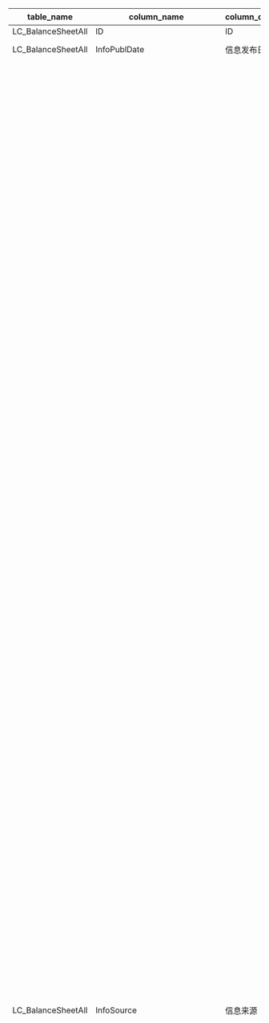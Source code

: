 | table_name | column_name | column_description | 注释| Annotation| 数据示例|
|---|---|---|---|---|---|
| LC_BalanceSheetAll | ID| ID | | | 608067669717|
| LC_BalanceSheetAll | InfoPublDate| 信息发布日期 | | | 2019-04-09 12:00:00.000 |
| LC_BalanceSheetAll | InfoSource| 信息来源 | 信息来源编码(InfoSourceCode)与(CT_SystemConst)表中的DM字段关联，令LB = 2181，得到信息来源编码的具体描述：110101-定期报告:年度报告，110102-定期报告:半年度报告，110103-定期报告:第一季报，110104-定期报告:第三季报，110105-定期报告:审计报告，110106-定期报告:第二季报，110107-定期报告:第四季报，110108-定期报告:第五季报，110109-定期报告:第二季报（更正后），110110-定期报告:第四季报（更正后），110111-定期报告:第五季报（更正后），110201-定期报告:年度报告(关联方)，110202-定期报告:半年度报告(关联方)，110203-定期报告:第一季报(关联方)，110204-定期报告:第三季报(关联方)，110205-定期报告:审计报告(关联方)，120101-临时公告:审计报告(更正后)，120102-临时公告:年度报告(更正后)，120103-临时公告:半年度报告(更正后)，120104-临时公告:第一季报(更正后)，120105-临时公告:第三季报(更正后)，120106-临时公告:公开转让说明书(更正后)，120107-临时公告:业绩快报，120108-临时公告:业绩快报(更正后)，120109-临时公告:第二季报(更正后)，120110-临时公告:第四季报(更正后)，120201-临时公告:跟踪评级报告，120202-临时公告:同业存单发行计划，120203-临时公告:比较式财务报表，120204-临时公告:关联方，120205-临时公告:其他，120206-临时公告:前期差错更正，120207-临时公告:第一季度报告，120208-临时公告:第二季度报告，120209-临时公告:第三季度报告，120210-临时公告:第四季度报告，120211-临时公告：年度报告，120212-临时公告：半年度报告，120213-临时公告:受托管理人事务报告，120214-临时公告:资产评估报告，120215-临时公告:资产管理报告，120216-临时公告：经营数据公告，120217-临时公告：经营数据公告(更正后），120218-临时公告：主要经营业绩，130101-发行上市书:募集说明书，130102-发行上市书:招股说明书(申报稿)，130103-发行上市书:招股意向书，130104-发行上市书:上市公告书，130105-发行上市书:审阅报告，130106-发行上市书:招股说明书，130107-发行上市书:公开转让说明书，130108-发行上市书:发行公告，130109-发行上市书:审计报告，130110-发行上市书:关联方，130111-发行上市书:其他，130112-发行上市书:招股说明书(上会稿)，130113-发行上市书:招股说明书(注册稿)，140101-发行披露文件:第一季报，140102-发行披露文件:半年度报告，140103-发行披露文件:第三季报，140104-发行披露文件:审计报告，140105-发行披露文件:募集说明书，140106-发行披露文件:跟踪评级报告，140107-发行披露文件:年度报告，140108-发行披露文件:关联方，140109-发行披露文件:预案公告，140110-发行披露文件:转让服务公告书，140111-发行披露文件:备案登记表，140112-发行披露文件:初始信息披露，150101-发债定期报告:第一季报，150102-发债定期报告:半年度报告，150103-发债定期报告:第三季报，150104-发债定期报告:年度报告，150105-发债:其他报告。 | The InfoSourceCode is associated with the DM field in the (CT_SystemConst) table. With LB = 2181, the specific description of the InfoSourceCode is: 110101 - Regular Report: Annual Report, 110102 - Regular Report: Semi-annual Report, 110103 - Regular Report: First Quarter Report, 110104 - Regular Report: Third Quarter Report, 110105 - Regular Report: Audit Report, 110106 - Regular Report: Second Quarter Report, 110107 - Regular Report: Fourth Quarter Report, 110108 - Regular Report: Fifth Quarter Report, 110109 - Regular Report: Second Quarter Report (Corrected), 110110 - Regular Report: Fourth Quarter Report (Corrected), 110111 - Regular Report: Fifth Quarter Report (Corrected), 110201 - Regular Report: Annual Report (Related Party), 110202 - Regular Report: Semi-annual Report (Related Party), 110203 - Regular Report: First Quarter Report (Related Party), 110204 - Regular Report: Third Quarter Report (Related Party), 110205 - Regular Report: Audit Report (Related Party), 120101 - Interim Announcement: Audit Report (Corrected), 120102 - Interim Announcement: Annual Report (Corrected), 120103 - Interim Announcement: Semi-annual Report (Corrected), 120104 - Interim Announcement: First Quarter Report (Corrected), 120105 - Interim Announcement: Third Quarter Report (Corrected), 120106 - Interim Announcement: Prospectus (Corrected), 120107 - Interim Announcement: Earnings Preview, 120108 - Interim Announcement: Earnings Preview (Corrected), 120109 - Interim Announcement: Second Quarter Report (Corrected), 120110 - Interim Announcement: Fourth Quarter Report (Corrected), 120201 - Interim Announcement: Tracking Rating Report, 120202 - Interim Announcement: Plan for Issuance of Interbank CDs, 120203 - Interim Announcement: Comparative Financial Statements, 120204 - Interim Announcement: Related Party, 120205 - Interim Announcement: Other, 120206 - Interim Announcement: Prior Period Error Correction, 120207 - Interim Announcement: First Quarter Report, 120208 - Interim Announcement: Second Quarter Report, 120209 - Interim Announcement: Third Quarter Report, 120210 - Interim Announcement: Fourth Quarter Report, 120211 - Interim Announcement: Annual Report, 120212 - Interim Announcement: Semi-annual Report, 120213 - Interim Announcement: Trustee's Affairs Report, 120214 - Interim Announcement: Asset Valuation Report, 120215 - Interim Announcement: Asset Management Report, 120216 - Interim Announcement: Operating Data Announcement, 120217 - Interim Announcement: Operating Data Announcement (Corrected), 120218 - Interim Announcement: Main Operating Performance, 130101 - Prospectus: Offering Circular, 130102 - Prospectus: Prospectus (Draft), 130103 - Prospectus: Preliminary Prospectus, 130104 - Prospectus: Listing Announcement, 130105 - Prospectus: Review Report, 130106 - Prospectus: Prospectus, 130107 - Prospectus: Prospectus for Public Transfer, 130108 - Prospectus: Issuance Announcement, 130109 - Prospectus: Audit Report, 130110 - Prospectus: Related Party, 130111 - Prospectus: Other, 130112 - Prospectus: Prospectus (Meeting Draft), 130113 - Prospectus: Prospectus (Registered Draft), 140101 - Disclosure Document: First Quarter Report, 140102 - Disclosure Document: Semi-annual Report, 140103 - Disclosure Document: Third Quarter Report, 140104 - Disclosure Document: Audit Report, 140105 - Disclosure Document: Offering Circular, 140106 - Disclosure Document: Tracking Rating Report, 140107 - Disclosure Document: Annual Report, 140108 - Disclosure Document: Related Party, 140109 - Disclosure Document: Pre-announcement, 140110 - Disclosure Document: Transfer Service Announcement, 140111 - Disclosure Document: Registration Form, 140112 - Disclosure Document: Initial Disclosure, 150101 - Bond Regular Report: First Quarter Report, 150102 - Bond Regular Report: Semi-annual Report, 150103 - Bond Regular Report: Third Quarter Report, 150104 - Bond Regular Report: Annual Report, 150105 - Bond: Other Reports. | 第一季报|
| LC_BalanceSheetAll | BulletinType| 公告类别 | 公告类别(BulletinType)与(CT_SystemConst)表中的DM字段关联，令LB = 1311 and DM IN (10,20,30,70)，得到公告类别的具体描述：10-发行上市书，20-定期报告，30-业绩快报，70-临时公告。 | The BulletinType is associated with the DM field in the CT_SystemConst table, with LB = 1311 and DM IN (10,20,30,70), resulting in the specific description of the bulletin type: 10-Issue and Listing Prospectus, 20-Regular Report, 30-Earnings Flash, 70-Interim Bulletin. | 20|
| LC_BalanceSheetAll | CompanyCode | 公司代码 | 公司代码（CompanyCode）：与“证券主表（SecuMain）”中的“公司代码（CompanyCode）”关联，得到上市公司的交易代码、简称等。| Company Code (CompanyCode): Associated with the "Company Code (CompanyCode)" in "Securities Main Table (SecuMain)", to obtain the trading code, abbreviation, etc. of the listed company. | 425 |
| LC_BalanceSheetAll | EndDate | 日期 | | | 2019-03-31 12:00:00.000 |
| LC_BalanceSheetAll | IfAdjusted| 是否调整 | 是否调整(IfAdjusted)与(CT_SystemConst)表中的DM字段关联，令LB = 1188 AND DM IN (1,2,6,7,8)，得到是否调整的具体描述：1-是，2-否，6-一季末调整，7-二季末调整，8-三季末调整。 | Whether to adjust the association of the DM field in the (IfAdjusted) and (CT_SystemConst) tables, let LB = 1188 AND DM IN (1,2,6,7,8), to obtain the specific description of whether to adjust: 1-Yes, 2-No, 6-End of the first quarter adjustment, 7-End of the second quarter adjustment, 8-End of the third quarter adjustment. | 2 |
| LC_BalanceSheetAll | IfMerged| 是否合并 | 是否合并(IfMerged)与(CT_SystemConst)表中的DM字段关联，令LB = 1189 AND DM IN (1,2)，得到是否合并的具体描述：1-合并，2-母公司。 | Whether to merge the DM field associated with the (IfMerged) and (CT_SystemConst) tables, where LB = 1189 AND DM IN (1,2), to obtain the specific description of whether to merge: 1-merged, 2-parent company.| 1 |
| LC_BalanceSheetAll | AccountingStandards | 会计准则 | 会计准则(AccountingStandards)与(CT_SystemConst)表中的DM字段关联，令LB = 1455，得到会计准则的具体描述：1-新会计准则(2007)，9-旧会计准则。| Accounting Standards is associated with the DM field in the (CT_SystemConst) table, setting LB = 1455 yields the specific description of the accounting standards: 1 - New Accounting Standards (2007), 9 - Old Accounting Standards. | 1 |
| LC_BalanceSheetAll | EnterpriseType| 工业企业类型 | 报表格式类型(EnterpriseType)：关联系统常量表，LB=1414，DM IN (13-商业银行，31-证券公司，33-信托公司，35-保险公司，39-其他非银行金融机构，99-一般企业)。 本表报表格式类型(EnterpriseType)字段是参照公告原文财务报表披露形式判断得出，并不准确代表企业的实际性质，如需获取企业性质，可通过公司代码（CompanyCode）关联“机构基本资料（LC_InstiArchive）”的公司代码（CompanyCode）获取对应的企业性质(CompanyType)。| Report format type (EnterpriseType): associated with the system constant table, LB=1414, DM IN (13-Commercial Bank, 31-Securities Company, 33-Trust Company, 35-Insurance Company, 39-Other Non-Bank Financial Institutions, 99-General Enterprise). The EnterpriseType field in this table is determined by referring to the original text of the announcement on financial statement disclosure form and does not accurately represent the actual nature of the enterprise. If you need to obtain the nature of the enterprise, you can associate the CompanyCode with the CompanyCode in "Institution Basic Information (LC_InstiArchive)" to obtain the corresponding enterprise nature (CompanyType).| 99|
| LC_BalanceSheetAll | CashEquivalents | 货币资金/现金及存放中央银行款项(元)| | | 622642140.44|
| LC_BalanceSheetAll | ClientDeposit | 客户资金存款(元) | 货币资金:客户资金存款（ClientDeposit）：一般为金融类:证券公司披露科目 | Currency funds: Client deposit (ClientDeposit): Generally refers to the financial category: securities companies disclose items | null|
| LC_BalanceSheetAll | TradingAssets | 交易性金融资产(元) | | | null|
| LC_BalanceSheetAll | BillReceivable| 应收票据(元) | | | 3946379.93|
| LC_BalanceSheetAll | DividendReceivable| 应收股利(元) | | | null|
| LC_BalanceSheetAll | InterestReceivable| 应收利息(元) | | | null|
| LC_BalanceSheetAll | AccountReceivable | 应收账款(元) | | | 174956744.75|
| LC_BalanceSheetAll | OtherReceivable | 其他应收款(元) | | | null|
| LC_BalanceSheetAll | AdvancePayment| 预付款项(元) | | | 273895190.37|
| LC_BalanceSheetAll | Inventories | 存货(元) | | | 1023192823.69 |
| LC_BalanceSheetAll | BearerBiologicalAssets| 消耗性生物资产 | | | null|
| LC_BalanceSheetAll | DeferredExpense | 待摊费用(元) | | | null|
| LC_BalanceSheetAll | NonCurrentAssetIn1Year| 一年内到期的非流动资产 | | | null|
| LC_BalanceSheetAll | OtherCurrentAssets| 其他流动资产 | | | 284460525.28|
| LC_BalanceSheetAll | CAExceptionalItems| 流动资产特殊项目 | | | null|
| LC_BalanceSheetAll | CAAdjustmentItems | 流动资产调整项目 | | | null|
| LC_BalanceSheetAll | TotalCurrentAssets| 流动资产合计 | | | 2398144547.66 |
| LC_BalanceSheetAll | HoldForSaleAssets | 可供出售金融资产 | | | null|
| LC_BalanceSheetAll | HoldToMaturityInvestments | 持有至到期投资 | | | null|
| LC_BalanceSheetAll | InvestmentProperty| 投资性房地产 | | | null|
| LC_BalanceSheetAll | LongtermEquityInvest| 长期股权投资(元) | | | 193629048.24|
| LC_BalanceSheetAll | LongtermReceivableAccount | 长期应收款 | | | null|
| LC_BalanceSheetAll | FixedAssets | 固定资产(元) | | | null|
| LC_BalanceSheetAll | ConstructionMaterials | 工程物资(元) | | | null|
| LC_BalanceSheetAll | ConstruInProcess| 在建工程(元) | | | null|
| LC_BalanceSheetAll | FixedAssetsLiquidation| 固定资产清理(元) | | | null|
| LC_BalanceSheetAll | BiologicalAssets| 生产性生物资产 | | | null|
| LC_BalanceSheetAll | OilGasAssets| 油气资产(元) | | | null|
| LC_BalanceSheetAll | IntangibleAssets| 无形资产(元) | | | 1469939142.84 |
| LC_BalanceSheetAll | SeatCosts | 交易席位费(元) | | | null|
| LC_BalanceSheetAll | DevelopmentExpenditure| 开发支出 | | | null|
| LC_BalanceSheetAll | GoodWill| 商誉(元) | | | null|
| LC_BalanceSheetAll | LongDeferredExpense | 长期待摊费用(元) | | | null|
| LC_BalanceSheetAll | DeferredTaxAssets | 递延所得税资产 | | | 134215501.5 |
| LC_BalanceSheetAll | OtherNonCurrentAssets | 其他非流动资产 | | | 291748423.19|
| LC_BalanceSheetAll | NCAExceptionalItems | 非流动资产特殊项目 | | | null|
| LC_BalanceSheetAll | NCAAdjustmentItems| 非流动资产调整项目 | | | null|
| LC_BalanceSheetAll | TotalNonCurrentAssets | 非流动资产合计 | | | 25585675262.89|
| LC_BalanceSheetAll | LoanAndAccountReceivables | 投资-贷款及应收款项(应收款项类投资)| | | null|
| LC_BalanceSheetAll | SettlementProvi | 结算备付金(元) | 结算备付金（SettlementProvi）：一般为金融类企业披露科目 | Settlement Provision: Generally disclosed by financial companies as an account科目| null|
| LC_BalanceSheetAll | ClientProvi | 客户备付金(元) | 客户备付金（ClientProvi）：一般为金融类:证券公司披露科目| Client Provision (ClientProvi): Generally refers to financial categories: disclosed accounts by securities companies. | null|
| LC_BalanceSheetAll | DepositInInterbank| 存放同业(元) | 存放同业款项（DepositInInterbank）：一般为金融类:银行企业披露科目 | DepositInInterbank: Generally refers to financial categories: Bank enterprise disclosure subjects | null|
| LC_BalanceSheetAll | RMetal| 贵金属(元) | 贵金属（RMetal）：一般为金融类企业披露科目| Precious metals (RMetal): Generally disclosed by financial companies as an item | null|
| LC_BalanceSheetAll | LendCapital | 拆出资金(元) | 拆出资金（LendCapital）：一般为金融类企业披露科目 | "LendCapital: Generally disclosed by financial companies as an item"| null|
| LC_BalanceSheetAll | DerivativeAssets| 衍生金融资产 | | | null|
| LC_BalanceSheetAll | BoughtSellbackAssets| 买入返售金融资产 | | | null|
| LC_BalanceSheetAll | LoanAndAdvance| 发放贷款和垫款(元) | | | null|
| LC_BalanceSheetAll | InsuranceReceivables| 应收保费 | 应收保费（InsuranceReceivables）：一般为金融类:保险公司披露科目 | Receivable insurance premiums (Insurance Receivables): Generally refers to financial categories: insurance companies disclose items | null|
| LC_BalanceSheetAll | ReceivableSubrogationFee| 应收代位追偿款 | 应收代位追偿款（ReceivableSubrogationFee）：一般为金融类:保险公司披露科目 | Receivable Subrogation Fee: Generally refers to a financial category: disclosed items by insurance companies| null|
| LC_BalanceSheetAll | ReinsuranceReceivables| 应收分保账款 | 应收分保账款（ReinsuranceReceivables）：一般为金融类:保险公司披露科目 | Reinsurance Receivables: Generally financial in nature: disclosed by insurance companies| null|
| LC_BalanceSheetAll | ReceivableUnearnedR | 应收分保未到期责任准备金 | 应收分保未到期责任准备金（ReceivableUnearnedR）：一般为金融类:保险公司披露科目| Receivable Unearned Premium Reserve (ReceivableUnearnedR): Generally refers to financial categories: Insurance companies disclose the account | null|
| LC_BalanceSheetAll | ReceivableClaimsR | 应收分保未决赔款准备金 | 应收分保未决赔款准备金（ReceivableClaimsR）：一般为金融类:保险公司披露科目| Receivable Claims Reserves (ReceivableClaimsR): Generally refers to financial categories: Insurance companies disclose items| null|
| LC_BalanceSheetAll | ReceivableLifeR | 应收分保寿险责任准备金(元) | 应收分保寿险责任准备金（ReceivableLifeR）：一般为金融类:保险公司披露科目| Receivable Life Insurance Reserve Liability (ReceivableLifeR): Generally falls under the category of finance: disclosed items by insurance companies. | null|
| LC_BalanceSheetAll | ReceivableLTHealthR | 应收分保长期健康险责任准备金 | 应收分保长期健康险责任准备金（ReceivableLTHealthR）：一般为金融类:保险公司披露科目| Receivable LT Health Reserve (ReceivableLTHealthR): Generally refers to financial items: Insurance companies disclose the account subjects. | null|
| LC_BalanceSheetAll | InsurerImpawnLoan | 保户质押贷款 | 保户质押贷款（InsurerImpawnLoan）：一般为金融类:保险公司披露科目| Insurer Impawn Loan: Generally financial: The insurance company discloses the subject | null|
| LC_BalanceSheetAll | FixedDeposit| 定期存款(元) | | | null|
| LC_BalanceSheetAll | RefundableDeposit | 存出保证金 | | | null|
| LC_BalanceSheetAll | RefundableCapitalDeposit| 存出资本保证金 | 存出资本保证金（RefundableCapitalDeposit）：一般为金融类:保险公司披露科目 | Refundable Capital Deposit: Generally refers to a financial category: insurance company discloses the subject.| null|
| LC_BalanceSheetAll | IndependenceAccountAssets | 独立账户资产 | 独立账户资产（IndependenceAccountAssets）：一般为金融类:保险公司披露科目| Independent Account Assets: Generally refers to financial categories: Insurance companies disclose items| null|
| LC_BalanceSheetAll | OtherAssets | 其他资产(元) | 其他资产（OtherAssets）：一般为金融类企业披露科目 | Other Assets: Generally disclosed by financial companies as an account科目| null|
| LC_BalanceSheetAll | AExceptionalItems | 资产特殊项目 | | | null|
| LC_BalanceSheetAll | AAdjustmentItems| 资产调整项目 | | | null|
| LC_BalanceSheetAll | TotalAssets | 资产总计(元) | | | 27983819810.55|
| LC_BalanceSheetAll | ShortTermLoan | 短期借款(元) | | | 6767620000.0|
| LC_BalanceSheetAll | ImpawnedLoan| 质押借款(元) | | | null|
| LC_BalanceSheetAll | TradingLiability| 交易性金融负债 | | | null|
| LC_BalanceSheetAll | NotesPayable| 应付票据(元) | | | null|
| LC_BalanceSheetAll | AccountsPayable | 应付账款(元) | | | null|
| LC_BalanceSheetAll | STBondsPayable| 应付短期债券(元) | 应付短期债券（STBondsPayable）：一般为金融类企业披露科目| Short-term Bonds Payable (STBondsPayable): Generally disclosed by financial companies as an accounting item.| null|
| LC_BalanceSheetAll | AdvanceReceipts | 预收款项(元) | | | 423449471.48|
| LC_BalanceSheetAll | SalariesPayable | 应付职工薪酬(元) | | | 61080210.5|
| LC_BalanceSheetAll | DividendPayable | 应付股利(元) | | | null|
| LC_BalanceSheetAll | TaxsPayable | 应交税费(元) | | | 447675299.85|
| LC_BalanceSheetAll | InterestPayable | 应付利息(元) | | | 151584320.53|
| LC_BalanceSheetAll | OtherPayable| 其他应付款(元) | | | null|
| LC_BalanceSheetAll | AccruedExpense| 预提费用(元) | | | null|
| LC_BalanceSheetAll | DeferredProceeds| 递延收益 | | | null|
| LC_BalanceSheetAll | NonCurrentLiabilityIn1Year| 一年内到期的非流动负债 | | | 658900000.0 |
| LC_BalanceSheetAll | OtherCurrentLiability | 其他流动负债(元) | | | 3022563186.15 |
| LC_BalanceSheetAll | CLExceptionalItems| 流动负债特殊项目 | | | null|
| LC_BalanceSheetAll | CLAdjustmentItems | 流动负债调整项目 | | | null|
| LC_BalanceSheetAll | TotalCurrentLiability | 流动负债合计(元) | | | 13681123241.77|
| LC_BalanceSheetAll | LongtermLoan| 长期借款(元) | | | 395000000.0 |
| LC_BalanceSheetAll | BondsPayable| 应付债券(元) | | | 1897613150.68 |
| LC_BalanceSheetAll | LongtermAccountPayable| 长期应付款(元) | | | null|
| LC_BalanceSheetAll | SpecificAccountPayable| 专项应付款(元) | | | null|
| LC_BalanceSheetAll | EstimateLiability | 预计负债(元) | | | null|
| LC_BalanceSheetAll | DeferredTaxLiability| 递延所得税负债 | | | 96511516.63 |
| LC_BalanceSheetAll | OtherNonCurrentLiability| 其他非流动负债 | | | null|
| LC_BalanceSheetAll | NCLExceptionalItems | 非流动负债特殊项目 | | | null|
| LC_BalanceSheetAll | NCLAdjustmentItems| 非流动负债调整项目 | | | null|
| LC_BalanceSheetAll | TotalNonCurrentLiability| 非流动负债合计 | | | 3070886648.61 |
| LC_BalanceSheetAll | BorrowingFromCentralBank| 向中央银行借款 | 向中央银行借款（BorrowingFromCentralBank）：一般为金融类:银行企业披露科目 | Borrowing from the Central Bank: Generally for financial institutions: Bank enterprises disclose items| null|
| LC_BalanceSheetAll | DepositOfInterbank| 同业及其他金融机构存放款项 | 同业及其他金融机构存放款项（DepositOfInterbank）：一般为金融类企业披露科目| Interbank and other financial institutions' deposits (DepositOfInterbank): This item is generally disclosed by financial companies. | null|
| LC_BalanceSheetAll | BorrowingCapital| 拆入资金(元) | 拆入资金（BorrowingCapital）：一般为金融类企业披露科目| Borrowing Capital: Generally disclosed by financial companies as an accounting item.| null|
| LC_BalanceSheetAll | DerivativeLiability | 衍生金融负债 | | | null|
| LC_BalanceSheetAll | SoldBuybackSecuProceeds | 卖出回购证券款(元) | 卖出回购金融资产款（SoldBuybackSecuProceeds）：一般为金融类企业披露科目 | Sold Buyback Securities Proceeds: Generally disclosed by financial companies as an account title. | null|
| LC_BalanceSheetAll | Deposit | 吸收存款(元) | 吸收存款（Deposit）：一般为金融类:银行企业披露科目| Absorption of deposits (Deposit): Generally refers to the financial category: bank enterprises disclose items | null|
| LC_BalanceSheetAll | ProxySecuProceeds | 代理买卖证券款 | 代理买卖证券款（ProxySecuProceeds）：一般为金融类:证券公司披露科目| Proxy securities proceeds: Generally financial: securities company discloses the subject| null|
| LC_BalanceSheetAll | SubIssueSecuProceeds| 代发行证券款(元) | 代理承销证券款（SubIssueSecuProceeds）：一般为金融类:证券公司披露科目 | Agency underwriting securities proceeds (SubIssueSecuProceeds): usually financial: securities companies disclose items| null|
| LC_BalanceSheetAll | DepositsReceived| 存入保证金 | 存入保证金（DepositsReceived）：一般为金融类:担保企业披露科目 | Deposit margin (DepositsReceived): usually for financial categories: guarantee enterprise discloses the subject | null|
| LC_BalanceSheetAll | AdvanceInsurance| 预收保费 | 预收保费（AdvanceInsurance）：一般为金融类:保险公司披露科目 | Advance premium (AdvanceInsurance): Generally refers to financial categories: Insurance companies disclose items| null|
| LC_BalanceSheetAll | CommissionPayable | 应付手续费及佣金 | 应付手续费及佣金（CommissionPayable）：一般为金融类:保险公司披露科目| Handling fees and commissions payable (Commission Payable): Generally for financial categories: insurance companies disclose accounts | null|
| LC_BalanceSheetAll | ReinsurancePayables | 应付分保账款 | 应付分保账款（ReinsurancePayables）：一般为金融类:保险公司披露科目| Reinsurance Payables: Generally financial in nature: disclosed by insurance companies | null|
| LC_BalanceSheetAll | CompensationPayable | 应付赔付款 | 应付赔付款（CompensationPayable）：一般为金融类:保险公司披露科目| Compensation Payable: Generally refers to financial categories: insurance companies disclose items| null|
| LC_BalanceSheetAll | PolicyDividendPayable | 应付保单红利 | 应付保单红利（PolicyDividendPayable）：一般为金融类:保险公司披露科目| Policy Dividend Payable: Generally refers to a financial category: disclosed items by insurance companies.| null|
| LC_BalanceSheetAll | InsurerDepositInvestment| 保户储金及投资款 | 保户储金及投资款（InsurerDepositInvestment）：一般为金融类:保险公司披露科目 | Insured's deposits and investment funds (Insurer Deposit Investment): Generally financial in nature: disclosed items by insurance companies | null|
| LC_BalanceSheetAll | UnearnedPremiumReserve| 未到期责任准备金 | | | null|
| LC_BalanceSheetAll | OutstandingClaimReserve | 未决赔款准备金 | | | null|
| LC_BalanceSheetAll | LifeInsuranceReserve| 寿险责任准备金 | 寿险责任准备金（LifeInsuranceReserve）：一般为金融类:保险公司披露科目 | Life Insurance Reserve: Generally refers to a financial category: disclosed items by insurance companies| null|
| LC_BalanceSheetAll | LTHealthInsuranceLR | 长期健康险责任准备金 | 长期健康险责任准备金（LTHealthInsuranceLR）：一般为金融类:保险公司披露科目| Long-term health insurance liability reserves (LTHealthInsuranceLR): Generally financial in nature: disclosed items by insurance companies| null|
| LC_BalanceSheetAll | IndependenceLiability | 独立账户负债 | 独立账户负债（IndependenceLiability）：一般为金融类:保险公司披露科目| Independent account liability (IndependenceLiability): Generally refers to financial categories: insurance company disclosure items | null|
| LC_BalanceSheetAll | OtherLiability| 其他负债(元) | 其他负债（OtherLiability）：一般为金融类企业披露科目| Other Liabilities: Generally disclosed items for financial companies| null|
| LC_BalanceSheetAll | LExceptionalItems | 负债特殊项目 | | | null|
| LC_BalanceSheetAll | LAdjustmentItems| 负债调整项目 | | | null|
| LC_BalanceSheetAll | TotalLiability| 负债合计(元) | | | 16752009890.38|
| LC_BalanceSheetAll | PaidInCapital | 实收资本(或股本)(元) | | | 1464860778.0|
| LC_BalanceSheetAll | CapitalReserveFund| 资本公积(元) | | | 2180053860.6|
| LC_BalanceSheetAll | SurplusReserveFund| 盈余公积(元) | | | 537863861.08|
| LC_BalanceSheetAll | RetainedProfit| 未分配利润(元) | | | 6427002192.16 |
| LC_BalanceSheetAll | TreasuryStock | 减:库存股(元)| | | null|
| LC_BalanceSheetAll | OrdinaryRiskReserveFund | 一般风险准备/信托赔偿准备金(元)| 一般风险准备（OrdinaryRiskReserveFund）：一般为金融类企业披露科目 | General Risk Reserve Fund: Generally disclosed by financial companies as an accounting item.| null|
| LC_BalanceSheetAll | ForeignCurrencyReportConvDiff | 外币报表折算差额/资本汇差调整(元)| | | null|
| LC_BalanceSheetAll | UncertainedInvestmentLoss | 未确认投资损失 | | | null|
| LC_BalanceSheetAll | OtherReserves | 其他储备(公允价值变动储备)(元) | | | null|
| LC_BalanceSheetAll | SpecificReserves| 专项储备 | | | null|
| LC_BalanceSheetAll | SEExceptionalItems| 所有者权益特殊项目 | | | null|
| LC_BalanceSheetAll | SEAdjustmentItems | 所有者权益调整项目 | | | null|
| LC_BalanceSheetAll | SEWithoutMI | 归属于母公司所有者权益合计(元) | | | 11106694157.97|
| LC_BalanceSheetAll | MinorityInterests | 少数股东权益(元) | | | 125115762.2 |
| LC_BalanceSheetAll | OtherItemsEffectingSE | 影响所有者权益的其他科目 | | | null|
| LC_BalanceSheetAll | TotalShareholderEquity| 股东权益合计(元) | | | 11231809920.17|
| LC_BalanceSheetAll | LEExceptionalItems| 负债和权益特殊项目 | | | null|
| LC_BalanceSheetAll | LEAdjustmentItems | 负债和权益调整项目 | | | null|
| LC_BalanceSheetAll | TotalLiabilityAndEquity | 负债及股东权益总计(元) | | | 27983819810.55|
| LC_BalanceSheetAll | SpecialFieldRemark| 特殊字段说明 | | | null|
| LC_BalanceSheetAll | UpdateTime| 更新时间 | | | 2023-08-19 09:04:42.957 |
| LC_BalanceSheetAll | JSID| JSID | | | 746241836305|
| LC_BalanceSheetAll | IfComplete| 完整标志 | | | 1 |
| LC_BalanceSheetAll | LPreferStock| 优先股(应付债券)(元) | | | null|
| LC_BalanceSheetAll | LPerpetualDebt| 永续债(应付债券)(元) | | | null|
| LC_BalanceSheetAll | OtherEquityinstruments| 其他权益工具 | | | 500000000.0 |
| LC_BalanceSheetAll | EPreferStock| 优先股(其他权益工具)(元) | | | null|
| LC_BalanceSheetAll | EPerpetualDebt| 永续债(其他权益工具)(元) | | | 500000000.0 |
| LC_BalanceSheetAll | OtherCompositeIncome| 其他综合收益 | | | -3086533.87 |
| LC_BalanceSheetAll | HoldAndFSAssets | 划分为持有待售的资产(元) | | | null|
| LC_BalanceSheetAll | HoldAndFSLi | 划分为持有待售的负债(元) | | | null|
| LC_BalanceSheetAll | LongSalariesPay | 长期应付职工薪酬(元) | | | null|
| LC_BalanceSheetAll | LongDeferIncome | 长期递延收益(元) | | | 105633700.9 |
| LC_BalanceSheetAll | BillAccReceivable | 应收票据及应收账款 | | | 178903124.68|
| LC_BalanceSheetAll | ContractualAssets | 合同资产 | | | null|
| LC_BalanceSheetAll | DebtInvestment| 债权投资 | | | null|
| LC_BalanceSheetAll | OthDebtInvestment | 其他债权投资 | | | null|
| LC_BalanceSheetAll | OthEquityInstrument | 其他权益工具投资 | | | null|
| LC_BalanceSheetAll | OthNonCurFinAssets| 其他非流动金融资产 | | | null|
| LC_BalanceSheetAll | NotAccountsPayable| 应付票据及应付账款 | | | 1688635512.1|
| LC_BalanceSheetAll | ContractLiability | 合同负债 | | | null|
| LC_BalanceSheetAll | TradeRiskRSRVFd | 交易风险准备 | | | null|
| LC_BalanceSheetAll | OtherReceivableED | 其他应收款(含利息和股利) | 其他应收款(含利息和股利)（OtherReceivableED）：根据财政部2019.1.22发布的《关于修订印发2018年度合并财务报表格式的通知》，将'应收利息'及 '应收股利'的金额并入'其他应收款'进行披露。为同财政部新报表格式保持一致，2019.1.22起，若原文仅披露'其他应收款'，则处理进'其他应收款（含利息和股利）'，若原文同时披露'其他应收款'、'应收利息'与'应收股利'，则处理进对应的字段，'其他应收款（含利息和股利）'通过计算逻辑赋值。历史报告期的'其他应收款'、'应收利息'与'应收股利'维持原规则，按照原文披露展示，其他应收款（含利息和股利）=其他应收款+应收利息+应收股利。 | Other Receivables (including interest and dividends) (OtherReceivableED): According to the Notice on Amending and Issuing the Format of Consolidated Financial Statements for 2018 issued by the Ministry of Finance on January 22, 2019, the amounts of 'Receivable Interest' and 'Receivable Dividends' shall be incorporated into 'Other Receivables' for disclosure. To align with the new report format of the Ministry of Finance, starting from January 22, 2019, if the original text only discloses 'Other Receivables', it shall be processed into 'Other Receivables (including interest and dividends)'; if the original text discloses 'Other Receivables', 'Receivable Interest', and 'Receivable Dividends' simultaneously, it shall be processed into the corresponding fields. 'Other Receivables (including interest and dividends)' is assigned by calculation logic. For historical reporting periods, 'Other Receivables', 'Receivable Interest', and 'Receivable Dividends' will follow the original rules and be displayed as per the original disclosure, with Other Receivables (including interest and dividends) = Other Receivables + Receivable Interest + Receivable Dividends. | 15050743.2|
| LC_BalanceSheetAll | OtherPayableED| 其他应付款(含利息和股利) | 其他应付款(含利息和股利)（OtherPayableED）：根据财政部2019.1.22发布的《关于修订印发2018年度合并财务报表格式的通知》，将'应付利息'及 '应付股利'的金额并入'其他应付款'进行披露。为同财政部新报表格式保持一致，2019.1.22起，若原文仅披露'其他应付款'，则处理进'其他应付款（含利息和股利）'，若原文同时披露'其他应付款'、'应付利息'与'应付股利'，则处理进对应的字段，'其他应付款（含利息和股利）'通过计算逻辑赋值。历史报告期的'其他应付款'、'应付利息'与'应付股利'维持原规则，按照原文披露展示，其他应付款（含利息和股利）=其他应付款+应付利息+应付股利。| Other Payable (including interest and dividends) (OtherPayableED): According to the Notice on Amending and Issuing the Format of Consolidated Financial Statements for 2018 issued by the Ministry of Finance on January 22, 2019, the amounts of 'Interest Payable' and 'Dividends Payable' shall be incorporated into 'Other Payable' for disclosure. To align with the new report format of the Ministry of Finance, starting from January 22, 2019, if the original text only discloses 'Other Payable', it will be processed into 'Other Payable (including interest and dividends)'; if the original text discloses 'Other Payable', 'Interest Payable', and 'Dividends Payable' simultaneously, it will be processed into the corresponding fields. 'Other Payable (including interest and dividends)' will be assigned values through calculation logic. For historical reporting periods, 'Other Payable', 'Interest Payable', and 'Dividends Payable' will follow the original rules and be displayed as disclosed in the original text, with Other Payable (including interest and dividends) = Other Payable + Interest Payable + Dividends Payable.| 611199561.69|
| LC_BalanceSheetAll | ReceivablesFin| 应收款项融资 | | | null|
| LC_BalanceSheetAll | Financing | 融出资金 | 融出资金（Financing）：一般为金融类:证券公司披露科目| Financing: Generally refers to the financial category: securities companies disclose items| null|
| LC_BalanceSheetAll | FinLeaseReceivable| 应收融资租赁款 | 应收融资租赁款（FinLeaseReceivable）：一般为金融类企业披露科目| FinLeaseReceivable: Generally disclosed by financial companies as an accounting item. | null|
| LC_BalanceSheetAll | ResReiReceContracts | 应收分保合同准备金 | 应收分保合同准备金（ResReiReceContracts）：一般为金融类:保险公司披露科目| Receivable reinsurance contract reserves (ResReiReceContracts): usually financial: insurance companies disclose items | null|
| LC_BalanceSheetAll | UsufructAssets| 使用权资产 | | | null|
| LC_BalanceSheetAll | AbsInterDeposits| 吸收存款及同业存款 | 吸收存款及同业存款（AbsInterDeposits）：一般为金融类企业披露科目| Absorb deposits and interbank deposits (AbsInterDeposits): Generally disclosed items for financial enterprises| null|
| LC_BalanceSheetAll | InsContractReserve| 保险合同准备金 | 保险合同准备金（InsContractReserve）：一般为金融类:保险公司披露科目 | Insurance contract reserve (InsContractReserve): Generally for financial types: Insurance companies disclose items| null|
| LC_BalanceSheetAll | LeaseLiabilities| 租赁负债 | | | null|
| LC_BalanceSheetAll | FinLeasesPayable| 应付融资租赁款 | | | null|
| LC_BalanceSheetAll | TotalFixedAsset | 固定资产合计1| 固定资产合计（TotalFixedAsset）：根据财政部2019.1.22发布的《关于修订印发2018年度合并财务报表格式的通知》，将‘固定资产清理’的金额并入‘固定资产’进行披露。为同财政部新报表格式保持一致，2019.1.22起，若原文仅披露‘固定资产’，则处理进‘固定资产合计’，若原文同时披露‘固定资产’和‘固定资产清理’，则处理进对应的字段，‘固定资产合计’通过计算逻辑赋值。历史报告期的‘固定资产’与‘固定资产清理’维持原规则，按照原文披露展示，固定资产合计=固定资产+固定资产清理。 | Total Fixed Asset: According to the "Notice on Amending and Issuing the Format of Consolidated Financial Statements for 2018" released by the Ministry of Finance on January 22, 2019, the amount of "Disposal of Fixed Assets" is merged into "Fixed Assets" for disclosure. To align with the new report format of the Ministry of Finance, starting from January 22, 2019, if the original text only discloses "Fixed Assets", it is processed into "Total Fixed Asset"; if the original text discloses both "Fixed Assets" and "Disposal of Fixed Assets", it is processed into the corresponding field. "Total Fixed Asset" is assigned a value through calculation logic. For historical reporting periods, "Fixed Assets" and "Disposal of Fixed Assets" maintain the original rules, displayed as disclosed in the original text, Total Fixed Asset = Fixed Assets + Disposal of Fixed Assets.| 20949200873.67|
| LC_BalanceSheetAll | TConstruInProcess | 在建工程合计 | 在建工程合计（TConstruInProcess）：根据财政部2019.1.22发布的《关于修订印发2018年度合并财务报表格式的通知》，将‘工程物资’的金额并入‘在建工程’进行披露。为同财政部新报表格式保持一致，2019.1.22起，若原文仅披露‘在建工程’，则处理进‘在建工程合计’，若原文同时披露‘在建工程’和‘工程物资’，则处理进对应的字段，‘在建工程合计’通过计算逻辑赋值。历史报告期的‘在建工程’与‘工程物资’维持原规则，按照原文披露展示，在建工程合计=在建工程+工程物资。 | Total Construction in Process (TConstruInProcess): In accordance with the Notice on Amending and Issuing the Format of Consolidated Financial Statements for 2018 issued by the Ministry of Finance on January 22, 2019, the amount of "Construction Materials" is merged into "Construction in Process" for disclosure. To align with the new report format of the Ministry of Finance, starting from January 22, 2019, if the original text only discloses "Construction in Process", it is processed into "Total Construction in Process"; if the original text discloses both "Construction in Process" and "Construction Materials", it is processed into the corresponding fields. "Total Construction in Process" is assigned a value through calculation logic. For historical reporting periods, "Construction in Process" and "Construction Materials" maintain the original rules, displayed as disclosed in the original text, with Total Construction in Process = Construction in Process + Construction Materials. | 2546942273.45 |
| LC_BalanceSheetAll | DepositInAssociate| 存放联行款项 | | | null|
| LC_BalanceSheetAll | DebtAssets| 抵债资产 | | | null|
| LC_BalanceSheetAll | DebitofAssociate| 联行存放款项 | | | null|
| LC_BalanceSheetAll | InfoSourceCode| 信息来源编码 | | | 110103|
| LC_BalanceSheetAll | InsertTime| 添加列InsertTime | | | 2019-04-08 07:41:10.780 |
| LC_BalanceSheetAll | Cash| 货币资金 | | | 622642140.44|
| LC_BalanceSheetAll | DepositInCentralBank| 现金及存放中央银行款项 | 现金及存放中央银行款项（DepositInCentralBank）：：一般为金融类:银行企业披露科目 | Cash and deposits in central bank accounts (DepositInCentralBank): usually financial in nature: bank enterprises disclose the account subjects. | null|
| LC_BalanceSheetAll | AmongTradingAssets| 交易性金融资产 | | | null|
| LC_BalanceSheetAll | AmongFinAetAtFValTPL| 以公允价值计量且其变动计入当期损益的金融资产 | | | null|
| LC_BalanceSheetAll | Receivables | 应收款项 | 应收款项（Receivables）：一般为金融类企业披露科目 | Receivables: Generally disclosed items for financial companies| null|
| LC_BalanceSheetAll | CashDepositReceive| 应收货币保证金 | | | null|
| LC_BalanceSheetAll | PledgDepositReceive | 应收质押保证金 | | | null|
| LC_BalanceSheetAll | SettlementReceive | 应收结算担保金 | | | null|
| LC_BalanceSheetAll | RiskOfLossReceive | 应收风险损失款 | | | null|
| LC_BalanceSheetAll | FeeCommissionReceive| 应收手续费及佣金 | | | null|
| LC_BalanceSheetAll | AmongDebtInvestment | 债权投资 | | | null|
| LC_BalanceSheetAll | AmongFinAetAtAmorCost | 以摊余成本计量的金融资产 | | | null|
| LC_BalanceSheetAll | AmongOthDebtInvest| 其他债权投资 | | | null|
| LC_BalanceSheetAll | AmongFinAetAtFValTOCI | 以公允价值计量且其变动计入其他综合收益的金融投资 | | | null|
| LC_BalanceSheetAll | AmongOthEquInstrument | 其他权益工具投资 | | | null|
| LC_BalanceSheetAll | AmongEquInsAtFValTOCI | 以公允价值计量且其变动计入其他综合收益的非交易性权益工具投资 | | | null|
| LC_BalanceSheetAll | FutureMemberInvestment| 期货会员资格投资 | 期货会员资格投资（FutureMemberInvestment）：一般为金融类:证券公司披露科目 | Future Member Investment: Generally financial in nature: Securities companies disclose subjects | null|
| LC_BalanceSheetAll | FinancialInvestment | 金融投资 | 金融投资（FinancialInvestment）：一般为金融类企业披露科目 | Financial investment (Financial Investment): Generally disclosed by financial companies as a subject| null|
| LC_BalanceSheetAll | ShortTermBondPay| 应付短期融资款 | 应付短期融资款（ShortTermBondPay）：一般为金融类:证券公司披露科目 | Payment for short-term financing bonds (Short-Term Bond Pay): Generally disclosed by financial institutions: securities companies disclose the account subjects.| null|
| LC_BalanceSheetAll | AmongTradingLiability | 交易性金融负债 | | | null|
| LC_BalanceSheetAll | AmongFinLiaAtFValTPL| 以公允价值计量且其变动计入当期损益的金融负债 | | | null|
| LC_BalanceSheetAll | Payables| 应付款项 | 应付款项（Payables）：金融类企业专用| Payables (Accounts Payable): Specialized for financial companies| null|
| LC_BalanceSheetAll | CashDepositPay| 应付货币保证金 | | | null|
| LC_BalanceSheetAll | PledgDepositPay | 应付质押保证金 | | | null|
| LC_BalanceSheetAll | FutureProtectFundPay| 应付期货投资者保障基金 | 应付期货投资者保障基金（FutureProtectFundPay）：一般为金融类:证券公司披露科目 | Counterpart to futures investor protection fund (FutureProtectFundPay): Generally falls under financial categories: securities companies disclose the account subjects. | null|
| LC_BalanceSheetAll | GuarantCompensateRSRV | 担保赔偿准备金 | | | null|
| LC_BalanceSheetAll | GuaranteeReserve| 担保业务准备金 | 担保业务准备金（GuaranteeReserve）：一般为金融类:担保企业披露科目 | Guarantee Reserve: Generally refers to financial types: Guarantee business subjects disclosed by guarantee companies. | null|
| LC_BalanceSheetAll | FutureRiskReserve | 期货风险准备金 | 期货风险准备金（FutureRiskReserve）：一般为金融类:证券公司披露科目| Futures Risk Reserve (FutureRiskReserve): Generally refers to a financial category: disclosed items by securities companies.| null|
| LC_BalanceSheetAll | LTInsContractReserve| 长期保险合同准备金 | 长期保险合同准备金（LTInsContractReserve）：一般为金融类:保险公司披露科目 | Long-term insurance contract reserve (LTInsContractReserve): usually financial in nature: disclosed by insurance companies in their accounts| null|
| LC_BalanceSheetAll | LTAccountPayableTotal | 长期应付款合计 | | | 576128280.4 |
| LC_BalanceSheetAll | AgencyBusAssets | 代理业务资产 | | | null|
| LC_BalanceSheetAll | FinAssetsAtFValTOCI | 以公允价值计量且其变动计入其他综合收益的金融资产 | | | null|
| LC_BalanceSheetAll | SubLoan | 委托贷款 | | | null|
| LC_BalanceSheetAll | PubWBiologicalAssets| 公益性生物资产 | | | null|
| LC_BalanceSheetAll | AgencyBusLiability| 代理业务负债 | | | null|
| LC_BalanceSheetAll | SECParentCompanyOwners| 归属于母公司普通股股东权益 | | | null|
| LC_BalanceSheetAll | TSEExceptionalItems | 所有者权益(或股东权益)特殊项目 | | | null|